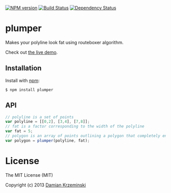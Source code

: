 [![NPM version][npm-image]][npm-url]
[![Build Status][travis-image]][travis-url]
[![Dependency Status][gemnasium-image]][gemnasium-url]

# plumper

Makes your polyline look fat using routeboxer algorithm.

Check out [the live demo][demo].

## Installation

  Install with [npm]:

    $ npm install plumper

## API

```javascript
// polyline is a set of points
var polyline = [[0,2], [3,4], [7,8]];
// fat is a factor corresponding to the width of the polyline
var fat = 5;
// polygon is an array of points outlining a polygon that completely encompasses a line
var polygon = plumper(polyline, fat);
```

# License

The MIT License (MIT)

Copyright (c) 2013 [Damian Krzeminski](https://pirxpilot.me)

[routeboxer]: http://google-maps-utility-library-v3.googlecode.com/svn/trunk/routeboxer/docs/examples.html
[demo]: http://pirxpilot.github.io/plumper/

[npm]: https://www.npmjs.org/

[npm-image]: https://img.shields.io/npm/v/plumper.svg
[npm-url]: https://npmjs.org/package/plumper

[travis-url]: https://travis-ci.org/pirxpilot/plumper
[travis-image]: https://img.shields.io/travis/pirxpilot/plumper.svg

[gemnasium-image]: https://img.shields.io/gemnasium/pirxpilot/plumper.svg
[gemnasium-url]: https://gemnasium.com/pirxpilot/plumper
